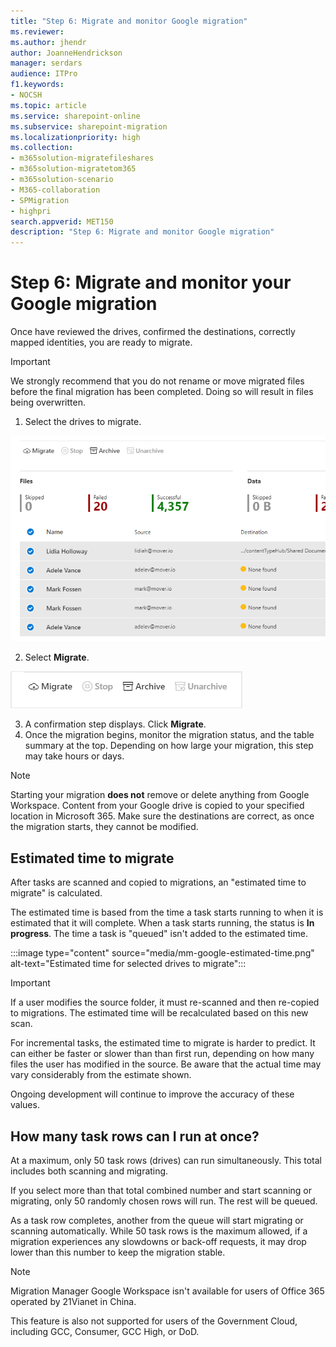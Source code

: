 ```yaml
---
title: "Step 6: Migrate and monitor Google migration"
ms.reviewer: 
ms.author: jhendr
author: JoanneHendrickson
manager: serdars
audience: ITPro
f1.keywords:
- NOCSH
ms.topic: article
ms.service: sharepoint-online
ms.subservice: sharepoint-migration
ms.localizationpriority: high
ms.collection: 
- m365solution-migratefileshares
- m365solution-migratetom365
- m365solution-scenario
- M365-collaboration
- SPMigration
- highpri
search.appverid: MET150
description: "Step 6: Migrate and monitor Google migration"
---
```

# Step 6:  Migrate and monitor your Google migration

Once have reviewed the drives, confirmed the destinations, correctly mapped identities, you are ready to migrate.

>[!Important]
>We strongly recommend that you do not rename or move migrated files before the final migration has been completed.  Doing so will result in files being overwritten.


1. Select the drives to migrate.

![Select drives to migrate](media/mm-box-select-to-migrate.png)

2. Select **Migrate**.

![Select migrate button](media/mm-box-migrate-button.png) 

3. A confirmation step displays.  Click **Migrate**.  
4. Once the migration begins, monitor the migration status, and the table summary at the top. Depending on how large your migration, this step may take hours or days.

>[!Note]
> Starting your migration **does not** remove or delete anything from Google Workspace. Content from your Google drive is copied to your specified location in Microsoft 365. Make sure the destinations are correct, as once the migration starts, they cannot be modified.

## Estimated time to migrate

After tasks are scanned and copied to migrations, an "estimated time to migrate" is calculated.

The estimated time is based from the time a task starts running to when it is estimated that it will complete. When a task starts running, the status is **In progress**. The time a task is "queued" isn't added to the estimated time. 

:::image type="content" source="media/mm-google-estimated-time.png" alt-text="Estimated time for selected drives to migrate":::

>[!Important]
>If a user modifies the source folder, it must re-scanned and then re-copied to migrations. The estimated time will be recalculated based on this new scan.

For incremental tasks, the estimated time to migrate is harder to predict. It can either be faster or slower than than first run, depending on how many files the user has modified in the source. Be aware that the actual time may vary considerably from the estimate shown. 

Ongoing development will continue to improve the accuracy of these values.


## How many task rows can I run at once?

At a maximum, only 50 task rows (drives) can run simultaneously. This total includes both scanning and migrating.

If you select more than that total combined number and start scanning or migrating, only 50 randomly chosen rows will run. The rest will be queued.

As a task row completes, another from the queue will start migrating or scanning automatically.  While 50 task rows is the maximum allowed, if a migration experiences any slowdowns or back-off requests, it may drop lower than this number to keep the migration stable.


>[!NOTE]
>Migration Manager Google Workspace isn't available for users of Office 365 operated by 21Vianet in China.
>
> This feature is also not supported for users of the Government Cloud, including GCC, Consumer, GCC High, or DoD.
